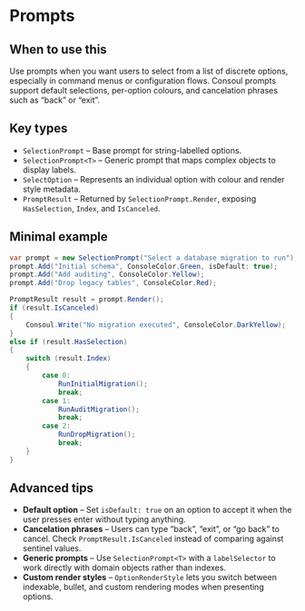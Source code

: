 # Prompts

## When to use this
Use prompts when you want users to select from a list of discrete options, especially in command menus or configuration flows. Consoul prompts support default selections, per-option colours, and cancelation phrases such as “back” or “exit”.

## Key types
* `SelectionPrompt` – Base prompt for string-labelled options.
* `SelectionPrompt<T>` – Generic prompt that maps complex objects to display labels.
* `SelectOption` – Represents an individual option with colour and render style metadata.
* `PromptResult` – Returned by `SelectionPrompt.Render`, exposing `HasSelection`, `Index`, and `IsCanceled`.

## Minimal example
```csharp
var prompt = new SelectionPrompt("Select a database migration to run");
prompt.Add("Initial schema", ConsoleColor.Green, isDefault: true);
prompt.Add("Add auditing", ConsoleColor.Yellow);
prompt.Add("Drop legacy tables", ConsoleColor.Red);

PromptResult result = prompt.Render();
if (result.IsCanceled)
{
    Consoul.Write("No migration executed", ConsoleColor.DarkYellow);
}
else if (result.HasSelection)
{
    switch (result.Index)
    {
        case 0:
            RunInitialMigration();
            break;
        case 1:
            RunAuditMigration();
            break;
        case 2:
            RunDropMigration();
            break;
    }
}
```

## Advanced tips
* **Default option** – Set `isDefault: true` on an option to accept it when the user presses enter without typing anything.
* **Cancelation phrases** – Users can type “back”, “exit”, or “go back” to cancel. Check `PromptResult.IsCanceled` instead of comparing against sentinel values.
* **Generic prompts** – Use `SelectionPrompt<T>` with a `labelSelector` to work directly with domain objects rather than indexes.
* **Custom render styles** – `OptionRenderStyle` lets you switch between indexable, bullet, and custom rendering modes when presenting options.
